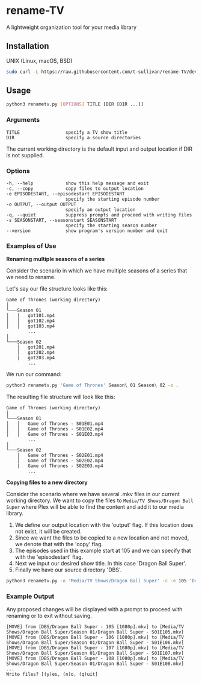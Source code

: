# rename-TV
A lightweight organization tool for your media library

## Installation
UNIX (Linux, macOS, BSD)
```bash
sudo curl -L https://raw.githubusercontent.com/t-sullivan/rename-TV/develop/renametv.py -o ~/Desktop
```

## Usage
```bash
python3 renametv.py [OPTIONS] TITLE [DIR [DIR ...]]
```

### Arguments
```
TITLE                 specify a TV show title
DIR                   specify a source directories
```
The current working directory is the default input and output location if DIR is not supplied.

### Options
```
-h, --help            show this help message and exit
-c, --copy            copy files to output location
-e EPISODESTART, --episodestart EPISODESTART
                      specify the starting episode number
-o OUTPUT, --output OUTPUT
                      specify an output location
-q, --quiet           suppress prompts and proceed with writing files
-s SEASONSTART, --seasonstart SEASONSTART
                      specify the starting season number
--version             show program's version number and exit
```

### Examples of Use
**Renaming multiple seasons of a series**

Consider the scenario in which we have multiple seasons of a series that we need to rename.

Let's say our file structure looks like this:
```
Game of Thrones (working directory)
│
└───Season 01
│   │   got101.mp4
│   │   got102.mp4
│   │   got103.mp4
        ...
│
└───Season 02
    │   got201.mp4
    │   got202.mp4
    |   got203.mp4
        ...
```

We run our command:
```bash
python3 renametv.py 'Game of Thrones' Season\ 01 Season\ 02 -o .
```

The resulting file structure will look like this:
```
Game of Thrones (working directory)
│
└───Season 01
│   │   Game of Thrones - S01E01.mp4
│   │   Game of Thrones - S01E02.mp4
│   │   Game of Thrones - S01E03.mp4
        ...
│
└───Season 02
    │   Game of Thrones - S02E01.mp4
    │   Game of Thrones - S02E02.mp4
    |   Game of Thrones - S02E03.mp4
        ...
```

**Copying files to a new directory**

Consider the scenario where we have several .mkv files in our current working directory. We want to copy the files to ```Media/TV Shows/Dragon Ball Super``` where Plex will be able to find the content and add it to our media library.

1. We define our output location with the 'output' flag. If this location does not exist, it will be created.
2. Since we want the files to be copied to a new location and not moved, we denote that with the 'copy' flag.
4. The episodes used in this example start at 105 and we can specify that with the 'episodestart' flag.
5. Next we input our desired show title. In this case 'Dragon Ball Super'.
6. Finally we have our source directory 'DBS'.

```bash
python3 renametv.py -o 'Media/TV Shows/Dragon Ball Super' -c -e 105 'Dragon Ball Super' DBS
```

### Example Output
Any proposed changes will be displayed with a prompt to proceed with renaming or to exit without saving.

```
[MOVE] from [DBS/Dragon Ball Super - 105 [1080p].mkv] to [Media/TV Shows/Dragon Ball Super/Season 01/Dragon Ball Super - S01E105.mkv]
[MOVE] from [DBS/Dragon Ball Super - 106 [1080p].mkv] to [Media/TV Shows/Dragon Ball Super/Season 01/Dragon Ball Super - S01E106.mkv]
[MOVE] from [DBS/Dragon Ball Super - 107 [1080p].mkv] to [Media/TV Shows/Dragon Ball Super/Season 01/Dragon Ball Super - S01E107.mkv]
[MOVE] from [DBS/Dragon Ball Super - 108 [1080p].mkv] to [Media/TV Shows/Dragon Ball Super/Season 01/Dragon Ball Super - S01E108.mkv]
...
Write files? [(y)es, (n)o, (q)uit]
```